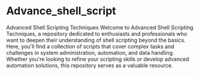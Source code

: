 # Advance_shell_script
Advanced Shell Scripting Techniques
Welcome to Advanced Shell Scripting Techniques, a repository dedicated to enthusiasts and professionals who want to deepen their understanding of shell scripting beyond the basics. Here, you'll find a collection of scripts that cover complex tasks and challenges in system administration, automation, and data handling. Whether you're looking to refine your scripting skills or develop advanced automation solutions, this repository serves as a valuable resource.
